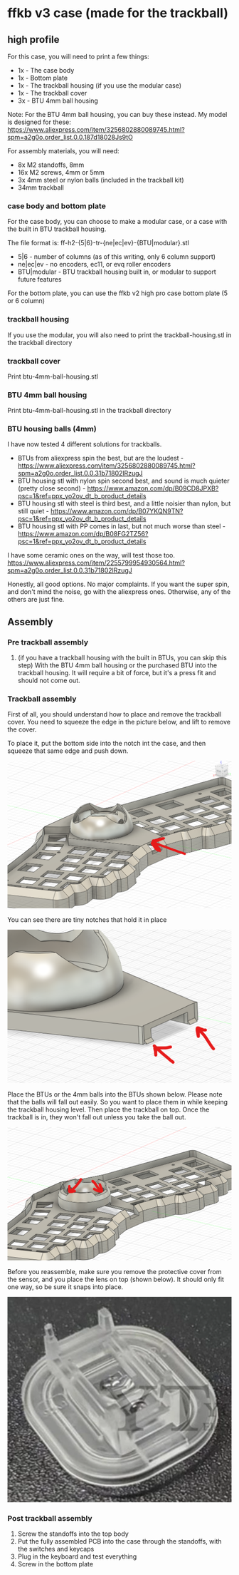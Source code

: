 # ffkb v3 case (made for the trackball)

## high profile

For this case, you will need to print a few things:
* 1x - The case body
* 1x - Bottom plate
* 1x - The trackball housing (if you use the modular case)
* 1x - The trackball cover
* 3x - BTU 4mm ball housing

Note: For the BTU 4mm ball housing, you can buy these instead. My model is designed for these: https://www.aliexpress.com/item/3256802880089745.html?spm=a2g0o.order_list.0.0.187d18028Js9tO

For assembly materials, you will need:
* 8x M2 standoffs, 8mm
* 16x M2 screws, 4mm or 5mm
* 3x 4mm steel or nylon balls (included in the trackball kit)
* 34mm trackball

### case body and bottom plate

For the case body, you can choose to make a modular case, or a case with the built in BTU trackball housing.

The file format is:
ff-h2-{5|6}-tr-{ne|ec|ev}-{BTU|modular}.stl

* 5|6 - number of columns (as of this writing, only 6 column support)
* ne|ec|ev - no encoders, ec11, or evq roller encoders
* BTU|modular - BTU trackball housing built in, or modular to support future features

For the bottom plate, you can use the ffkb v2 high pro case bottom plate (5 or 6 column)

### trackball housing

If you use the modular, you will also need to print the trackball-housing.stl in the trackball directory

### trackball cover

Print btu-4mm-ball-housing.stl

### BTU 4mm ball housing

Print btu-4mm-ball-housing.stl in the trackball directory

### BTU housing balls (4mm)

I have now tested 4 different solutions for trackballs.
* BTUs from aliexpress spin the best, but are the loudest - https://www.aliexpress.com/item/3256802880089745.html?spm=a2g0o.order_list.0.0.31b71802lRzugJ
* BTU housing stl with nylon spin second best, and sound is much quieter (pretty close second) - https://www.amazon.com/dp/B09CD8JPXB?psc=1&ref=ppx_yo2ov_dt_b_product_details
* BTU housing stl with steel is third best, and a little noisier than nylon, but still quiet - https://www.amazon.com/dp/B07YKQN9TN?psc=1&ref=ppx_yo2ov_dt_b_product_details
* BTU housing stl with PP comes in last, but not much worse than steel - https://www.amazon.com/dp/B08FG2TZ56?psc=1&ref=ppx_yo2ov_dt_b_product_details

I have some ceramic ones on the way, will test those too.  https://www.aliexpress.com/item/2255799954930564.html?spm=a2g0o.order_list.0.0.31b71802lRzugJ

Honestly, all good options. No major complaints. If you want the super spin, and don't mind the noise, go with the aliexpress ones. Otherwise, any of the others are just fine.

## Assembly

### Pre trackball assembly

1) (if you have a trackball housing with the built in BTUs, you can skip this step) With the BTU 4mm ball housing or the purchased BTU into the trackball housing. It will require a bit of force, but it's a press fit and should not come out.

### Trackball assembly

First of all, you should understand how to place and remove the trackball cover. You need to squeeze the edge in the picture below, and lift to remove the cover.

To place it, put the bottom side into the notch int the case, and then squeeze that same edge and push down.

![trackball-cover-removal](images/trackball-cover-removal.png)

You can see there are tiny notches that hold it in place

![trackball-cover-notches](images/trackball-cover-notches.png)

Place the BTUs or the 4mm balls into the BTUs shown below. Please note that the balls will fall out easily. So you want to place them in while keeping the trackball housing level. Then place the trackball on top. Once the trackball is in, they won't fall out unless you take the ball out.

![trackball-housing-btu-placement](images/trackball-housing-btu-placement.png)

Before you reassemble, make sure you remove the protective cover from the sensor, and you place the lens on top (shown below). It should only fit one way, so be sure it snaps into place.

![trackball-sensor-lens](images/trackball-sensor-lens.png)


### Post trackball assembly

1) Screw the standoffs into the top body
2) Put the fully assembled PCB into the case through the standoffs, with the switches and keycaps
3) Plug in the keyboard and test everything
4) Screw in the bottom plate

